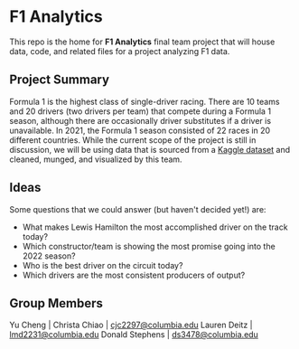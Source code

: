 # F1 Analytics
This repo is the home for **F1 Analytics** final team project that will house data, code, and related files for a project analyzing F1 data. 

## Project Summary
Formula 1 is the highest class of single-driver racing. There are 10 teams and 20 drivers (two drivers per team) that compete during a Formula 1 season, although there are occasionally driver substitutes if a driver is unavailable. In 2021, the Formula 1 season consisted of 22 races in 20 different countries. While the current scope of the project is still in discussion, we will be using data that is sourced from a [Kaggle dataset](https://www.kaggle.com/rohanrao/formula-1-world-championship-1950-2020?select=circuits.csv) and cleaned, munged, and visualized by this team. 

## Ideas
Some questions that we could answer (but haven't decided yet!) are:
- What makes Lewis Hamilton the most accomplished driver on the track today?
- Which constructor/team is showing the most promise going into the 2022 season?
- Who is the best driver on the circuit today?
- Which drivers are the most consistent producers of output?

## Group Members
Yu Cheng | 
Christa Chiao | cjc2297@columbia.edu
Lauren Deitz | lmd2231@columbia.edu
Donald Stephens | ds3478@columbia.edu


